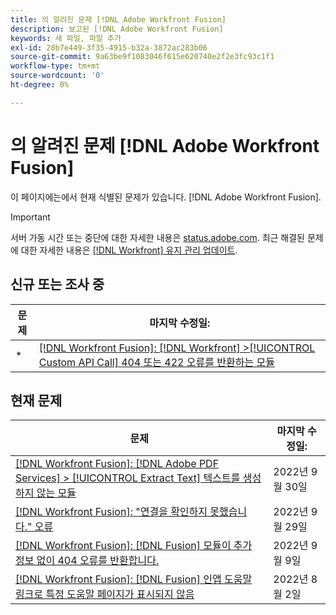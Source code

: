 ```yaml
---
title: 의 알려진 문제 [!DNL Adobe Workfront Fusion]
description: 보고된 [!DNL Adobe Workfront Fusion]
keywords: 새 파일, 파일 추가
exl-id: 28b7e449-3f35-4915-b32a-3872ac283b06
source-git-commit: 9a63be9f1083046f615e620740e2f2e3fc93c1f1
workflow-type: tm+mt
source-wordcount: '0'
ht-degree: 0%

---
```


# 의 알려진 문제 [!DNL Adobe Workfront Fusion]

이 페이지에는에서 현재 식별된 문제가 있습니다. [!DNL Adobe Workfront Fusion].

>[!IMPORTANT]
>
>서버 가동 시간 또는 중단에 대한 자세한 내용은 [status.adobe.com](https://status.adobe.com). 최근 해결된 문제에 대한 자세한 내용은 [[!DNL Workfront] 유지 관리 업데이트](../maintenance/current-updates.md).

## 신규 또는 조사 중

| **문제** | **마지막 수정일:** |
|-----------------------------------------------------------------------------------|-------------------|
* | [[!DNL Workfront Fusion]: [!DNL Workfront] >[!UICONTROL  Custom API Call] 404 또는 422 오류를 반환하는 모듈](known-issues-workfront-fusion/fusion-api-reports-422-404-errors.md) | 2022년 10월 3일 |

## 현재 문제

| **문제** | **마지막 수정일:** |
|-----------------------------------------------------------------------------------|-------------------|
| [[!DNL Workfront Fusion]: [!DNL Adobe PDF Services] > [!UICONTROL Extract Text] 텍스트를 생성하지 않는 모듈](known-issues-workfront-fusion/fusion-pdf-extract-text.md) | 2022년 9월 30일 |
| [[!DNL Workfront Fusion]: &quot;연결을 확인하지 못했습니다.&quot; 오류](known-issues-workfront-fusion/fusion-401-error-must-reauthenicate-connection.md) | 2022년 9월 29일 |
| [[!DNL Workfront Fusion]: [!DNL Fusion] 모듈이 추가 정보 없이 404 오류를 반환합니다.](known-issues-workfront-fusion/fusion-404-error-no-description.md) | 2022년 9월 9일 |
| [[!DNL Workfront Fusion]: [!DNL Fusion] 인앱 도움말 링크로 특정 도움말 페이지가 표시되지 않음](known-issues-workfront-fusion/help-links-in-modules-not-working.md) | 2022년 8월 2일 |
